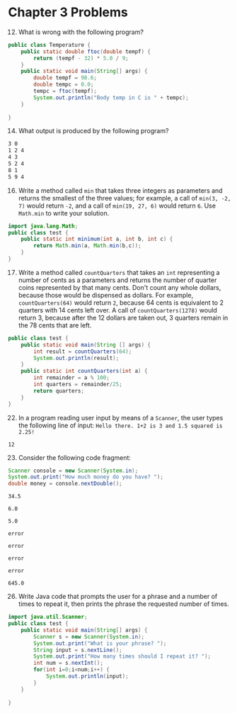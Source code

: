 # Chapter 3 Problems

12. What is wrong with the following program?

```java
public class Temperature {
    public static double ftoc(double tempf) {
        return (tempf - 32) * 5.0 / 9;
    }
    public static void main(String[] args) {
        double tempf = 98.6;
        double tempc = 0.0;
        tempc = ftoc(tempf); 
        System.out.println("Body temp in C is " + tempc);
    }
    
}
```

14. What output is produced by the following program? 

```markdown
3 0 
1 2 4
4 3 
5 2 4 
8 1 
5 9 4 
```

16. Write a method called `min` that takes three integers as parameters and returns the smallest of the three values; for example, a call of `min(3, -2, 7)` would return `-2`, and a call of `min(19, 27, 6)` would return `6`. Use `Math.min` to write your solution. 

```java
import java.lang.Math;
public class test {
    public static int minimum(int a, int b, int c) {
        return Math.min(a, Math.min(b,c));
    }
}
```

17. Write a method called `countQuarters` that takes an `int` representing a number of cents as a parameters and returns the number of quarter coins represented by that many cents. Don't count any whole dollars, because those would be dispensed as dollars. For example, `countQuarters(64)` would return `2`, because 64 cents is equivalent to 2 quarters with 14 cents left over. A call of `countQuarters(1278)` would return 3, because after the 12 dollars are taken out, 3 quarters remain in the 78 cents that are left. 

```java
public class test {
    public static void main(String [] args) {
        int result = countQuarters(64); 
        System.out.println(result);
    }
    public static int countQuarters(int a) {
        int remainder = a % 100;
        int quarters = remainder/25;
        return quarters;
    }
}
```

22. In a program reading user input by means of a `Scanner`, the user types the following line of input: `Hello there. 1+2 is 3 and 1.5 squared is 2.25!`

```text
12
```

23. Consider the following code fragment: 

```java
Scanner console = new Scanner(System.in);
System.out.print("How much money do you have? "); 
double money = console.nextDouble();
```

`34.5`

`6.0`

`5.0`

`error`

`error`

`error`

`error`

`645.0`



26. Write Java code that prompts the user for a phrase and a number of times to repeat it, then prints the phrase the requested number of times. 

```java
import java.util.Scanner;
public class test {
    public static void main(String[] args) {
        Scanner s = new Scanner(System.in);
        System.out.print("What is your phrase? ");
        String input = s.nextLine();
        System.out.print("How many times should I repeat it? ");
        int num = s.nextInt();
        for(int i=0;i<num;i++) {
            System.out.println(input);
        }
    }
    
}
```


